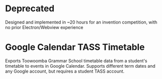 # Deprecated
Designed and implemented in ~20 hours for an invention competition, with no prior Electron/Webview experience

# Google Calendar TASS Timetable
Exports Toowoomba Grammar School timetable data from a student's timetable to events in Google Calendar.
Supports different term dates and any Google account, but requires a student TASS account.